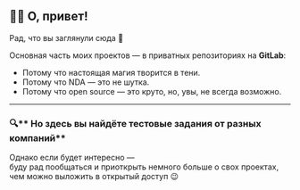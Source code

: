 ## 🤷‍♂️ О, привет!

Рад, что вы заглянули сюда 🙂

Основная часть моих проектов — в приватных репозиториях на **GitLab**:

- Потому что настоящая магия творится в тени.
- Потому что NDA — это не шутка.
- Потому что open source — это круто, но, увы, не всегда возможно.

---

### 🔍** Но здесь вы найдёте тестовые задания от разных компаний**   

Однако если будет интересно —  
буду рад пообщаться и приоткрыть немного больше о свох проектах, чем можно выложить в открытый доступ 😉

